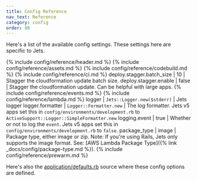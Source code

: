 ```yaml
---
title: Config Reference
nav_text: Reference
category: config
order: 88
---
```


Here's a list of the available config settings. These settings here are specific to Jets.

{% include config/reference/header.md %}
{% include config/reference/assets.md %}
{% include config/reference/codebuild.md %}
{% include config/reference/ci.md %}
deploy.stagger.batch_size | 10 | Stagger the cloudformation update batch size.
deploy.stagger.enable | false | Stagger the cloudformation update. Can be helpful with large apps.
{% include config/reference/events.md %}
{% include config/reference/lambda.md %}
logger | `Jets::Logger.new($stderr)` | Jets logger
logger.formatter | `Logger::Formatter.new` | The log formatter. Jets v5 apps set this in `config/environments/development.rb` to `ActiveSupport::Logger::SimpleFormatter.new`
logging.event | true | Whether or not to log the `event`. Jets v5 apps set this in `config/environments/development.rb` to `false`.
package_type | image | Package type, either image or zip. Note: If you're using Rails, Jets only supports the image format. See: [AWS Lambda Package Type]({% link _docs/config/package-type.md %}).
{% include config/reference/prewarm.md %}

Here's also the [application/defaults.rb](https://github.com/rubyonjets/jets/blob/master/lib/jets/application/defaults.rb) source where these config options are defined.
